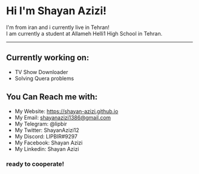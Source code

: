 # Hi I'm Shayan Azizi!
I'm from iran and i currently live in Tehran!
<br>
I am currently a student at Allameh Helli1 High School in Tehran.
***
## Currently working on: 
- TV Show Downloader
- Solving Quera problems
## You Can Reach me with: 
- My Website: https://shayan-azizi.github.io
- My Email: shayanazizi1386@gmail.com
- My Telegram: @lipbir
- My Twitter: ShayanAzizi12
- My Discord: LIPBIR#9297
- My Facebook: Shayan Azizi
- My Linkedin: Shayan Azizi

### ready to cooperate!


<!---
shayan-azizi/shayan-azizi is a ✨ special ✨ repository because its `README.md` (this file) appears on your GitHub profile.
You can click the Preview link to take a look at your changes.
--->
